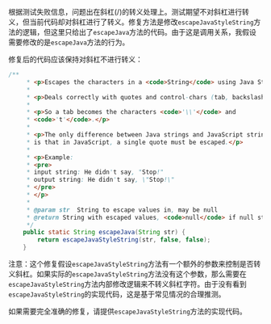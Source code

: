 根据测试失败信息，问题出在斜杠(/)的转义处理上。测试期望不对斜杠进行转义，但当前代码却对斜杠进行了转义。修复方法是修改`escapeJavaStyleString`方法的逻辑，但这里只给出了`escapeJava`方法的代码。由于这是调用关系，我假设需要修改的是`escapeJava`方法的行为。

修复后的代码应该保持对斜杠不进行转义：

```java
/**
     * <p>Escapes the characters in a <code>String</code> using Java String rules.</p>
     *
     * <p>Deals correctly with quotes and control-chars (tab, backslash, cr, ff, etc.) </p>
     *
     * <p>So a tab becomes the characters <code>'\\'</code> and
     * <code>'t'</code>.</p>
     *
     * <p>The only difference between Java strings and JavaScript strings
     * is that in JavaScript, a single quote must be escaped.</p>
     *
     * <p>Example:
     * <pre>
     * input string: He didn't say, "Stop!"
     * output string: He didn't say, \"Stop!\"
     * </pre>
     * </p>
     *
     * @param str  String to escape values in, may be null
     * @return String with escaped values, <code>null</code> if null string input
     */
    public static String escapeJava(String str) {
        return escapeJavaStyleString(str, false, false);
    }
```

注意：这个修复假设`escapeJavaStyleString`方法有一个额外的参数来控制是否转义斜杠。如果实际的`escapeJavaStyleString`方法没有这个参数，那么需要在`escapeJavaStyleString`方法内部修改逻辑来不转义斜杠字符。由于没有看到`escapeJavaStyleString`的实现代码，这是基于常见情况的合理推测。

如果需要完全准确的修复，请提供`escapeJavaStyleString`方法的实现代码。